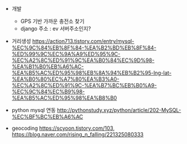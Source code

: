 - 개발
  - GPS 기반 가까운 충전소 찾기
  - django 주소 : ev 서버주소인지?



- 거리생성 https://action713.tistory.com/entry/mysql-%EC%9C%84%EB%8F%84-%EA%B2%BD%EB%8F%84-%ED%99%9C%EC%9A%A9%ED%95%9C-%EC%A2%8C%ED%91%9C%EA%B0%84%EC%9D%98-%EA%B1%B0%EB%A6%AC-%EA%B5%AC%ED%95%98%EB%8A%94%EB%B2%95-lng-lat-%EA%B0%80%EC%A7%80%EA%B3%A0-%EC%A2%8C%ED%91%9C-%EA%B7%BC%EB%B0%A9-%EC%9C%84%EC%B9%98-%EA%B5%AC%ED%95%98%EA%B8%B0
- python mysql 연동 http://pythonstudy.xyz/python/article/202-MySQL-%EC%BF%BC%EB%A6%AC
- geocoding https://scyoon.tistory.com/103, https://blog.naver.com/rising_n_falling/221325080333

